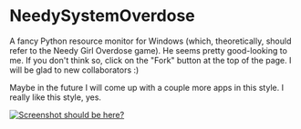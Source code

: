# NeedySystemOverdose

A fancy Python resource monitor for Windows (which, theoretically, should refer to the Needy Girl Overdose game). He seems pretty good-looking to me. If you don't think so, click on the "Fork" button at the top of the page. I will be glad to new collaborators :)

Maybe in the future I will come up with a couple more apps in this style. I really like this style, yes.

[![Screenshot should be here?](https://i.stack.imgur.com/3SpJE.png)](https://i.stack.imgur.com/3SpJE.png)